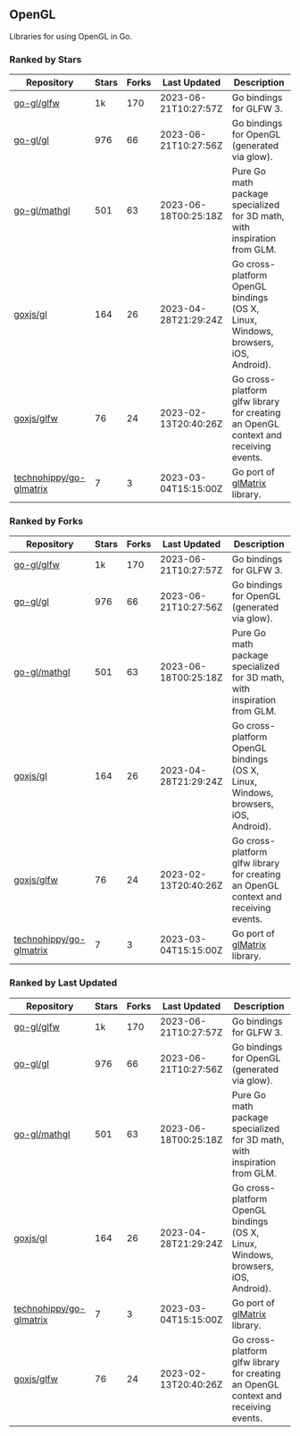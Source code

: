 ## OpenGL

Libraries for using OpenGL in Go.

### Ranked by Stars

| Repository | Stars | Forks | Last Updated | Description | 
|------------|-------|-------|--------------|-------------|
| [go-gl/glfw](https://github.com/go-gl/glfw) | 1k | 170 | 2023-06-21T10:27:57Z |  Go bindings for GLFW 3. |
| [go-gl/gl](https://github.com/go-gl/gl) | 976 | 66 | 2023-06-21T10:27:56Z |  Go bindings for OpenGL (generated via glow). |
| [go-gl/mathgl](https://github.com/go-gl/mathgl) | 501 | 63 | 2023-06-18T00:25:18Z |  Pure Go math package specialized for 3D math, with inspiration from GLM. |
| [goxjs/gl](https://github.com/goxjs/gl) | 164 | 26 | 2023-04-28T21:29:24Z |  Go cross-platform OpenGL bindings (OS X, Linux, Windows, browsers, iOS, Android). |
| [goxjs/glfw](https://github.com/goxjs/glfw) | 76 | 24 | 2023-02-13T20:40:26Z |  Go cross-platform glfw library for creating an OpenGL context and receiving events. |
| [technohippy/go-glmatrix](https://github.com/technohippy/go-glmatrix) | 7 | 3 | 2023-03-04T15:15:00Z |  Go port of [glMatrix](https://glmatrix.net/) library. |

### Ranked by Forks

| Repository | Stars | Forks | Last Updated | Description | 
|------------|-------|-------|--------------|-------------|
| [go-gl/glfw](https://github.com/go-gl/glfw) | 1k | 170 | 2023-06-21T10:27:57Z |  Go bindings for GLFW 3. |
| [go-gl/gl](https://github.com/go-gl/gl) | 976 | 66 | 2023-06-21T10:27:56Z |  Go bindings for OpenGL (generated via glow). |
| [go-gl/mathgl](https://github.com/go-gl/mathgl) | 501 | 63 | 2023-06-18T00:25:18Z |  Pure Go math package specialized for 3D math, with inspiration from GLM. |
| [goxjs/gl](https://github.com/goxjs/gl) | 164 | 26 | 2023-04-28T21:29:24Z |  Go cross-platform OpenGL bindings (OS X, Linux, Windows, browsers, iOS, Android). |
| [goxjs/glfw](https://github.com/goxjs/glfw) | 76 | 24 | 2023-02-13T20:40:26Z |  Go cross-platform glfw library for creating an OpenGL context and receiving events. |
| [technohippy/go-glmatrix](https://github.com/technohippy/go-glmatrix) | 7 | 3 | 2023-03-04T15:15:00Z |  Go port of [glMatrix](https://glmatrix.net/) library. |

### Ranked by Last Updated

| Repository | Stars | Forks | Last Updated | Description | 
|------------|-------|-------|--------------|-------------|
| [go-gl/glfw](https://github.com/go-gl/glfw) | 1k | 170 | 2023-06-21T10:27:57Z |  Go bindings for GLFW 3. |
| [go-gl/gl](https://github.com/go-gl/gl) | 976 | 66 | 2023-06-21T10:27:56Z |  Go bindings for OpenGL (generated via glow). |
| [go-gl/mathgl](https://github.com/go-gl/mathgl) | 501 | 63 | 2023-06-18T00:25:18Z |  Pure Go math package specialized for 3D math, with inspiration from GLM. |
| [goxjs/gl](https://github.com/goxjs/gl) | 164 | 26 | 2023-04-28T21:29:24Z |  Go cross-platform OpenGL bindings (OS X, Linux, Windows, browsers, iOS, Android). |
| [technohippy/go-glmatrix](https://github.com/technohippy/go-glmatrix) | 7 | 3 | 2023-03-04T15:15:00Z |  Go port of [glMatrix](https://glmatrix.net/) library. |
| [goxjs/glfw](https://github.com/goxjs/glfw) | 76 | 24 | 2023-02-13T20:40:26Z |  Go cross-platform glfw library for creating an OpenGL context and receiving events. |

